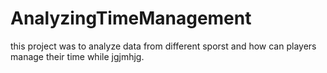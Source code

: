 # AnalyzingTimeManagement
this project was to analyze data from different sporst and how can players manage their time while jgjmhjg.
